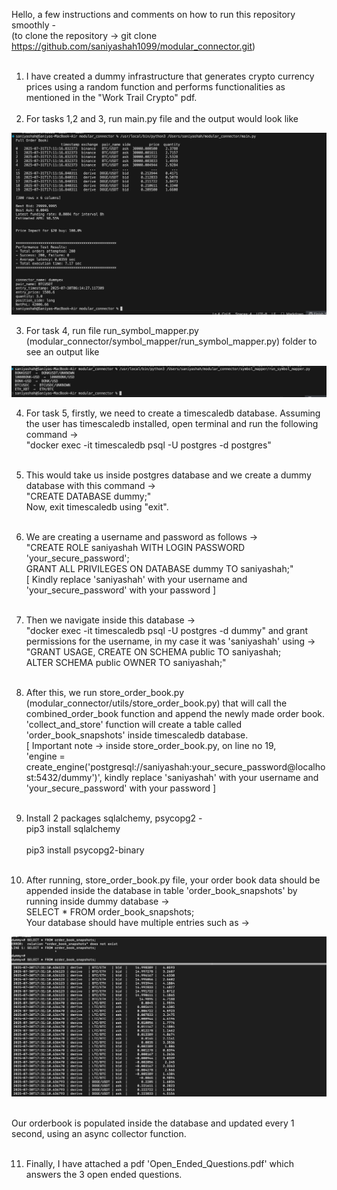 Hello, a few instructions and comments on how to run this repository smoothly - <br>
(to clone the repository -> git clone https://github.com/saniyashah1099/modular_connector.git)<br><br>

1) I have created a dummy infrastructure that generates crypto currency prices using a random function and performs functionalities as mentioned in the "Work Trail Crypto" pdf. <br><br>
2) For tasks 1,2 and 3, run main.py file and the output would look like <br>

![main_py_image!](main_py_image.png)

3) For task 4, run file run_symbol_mapper.py (modular_connector/symbol_mapper/run_symbol_mapper.py) folder to see an output like <br>

![symbol_mapper_image!](symbol_mapper_image.png)

4) For task 5, firstly, we need to create a timescaledb database. Assuming the user has timescaledb installed, open terminal and run the following command -><br>
 "docker exec -it timescaledb psql -U postgres -d postgres"<br><br>

5) This would take us inside postgres database and we create a dummy database with this command -><br>
 "CREATE DATABASE dummy;"<br>
 Now, exit timescaledb using "exit".<br><br>

6) We are creating a username and password as follows -> <br>
"CREATE ROLE saniyashah WITH LOGIN PASSWORD 'your_secure_password';<br>
GRANT ALL PRIVILEGES ON DATABASE dummy TO saniyashah;"<br>
[ Kindly replace 'saniyashah' with your username and 'your_secure_password' with your password ]<br><br>

7) Then we navigate inside this database -> <br>
"docker exec -it timescaledb psql -U postgres -d dummy" and grant permissions for the username, in my case it was 'saniyashah' using -><br>
"GRANT USAGE, CREATE ON SCHEMA public TO saniyashah;<br>
ALTER SCHEMA public OWNER TO saniyashah;"<br><br>

8) After this, we run store_order_book.py (modular_connector/utils/store_order_book.py) that will call the combined_order_book function and append the newly made order book. 'collect_and_store' function will create a table called 'order_book_snapshots' inside timescaledb database. <br>
[ Important note -> inside store_order_book.py, on line no 19, <br> 
'engine = create_engine('postgresql://saniyashah:your_secure_password@localhost:5432/dummy')', kindly replace 'saniyashah' with your username and 'your_secure_password' with your password ]<br><br>

9) Install 2 packages sqlalchemy, psycopg2 - <br>
pip3 install sqlalchemy<br><br> 
pip3 install psycopg2-binary<br><br>

10) After running, store_order_book.py file, your order book data should be appended inside the database in table 'order_book_snapshots' by running inside dummy database -> <br>
SELECT * FROM order_book_snapshots;<br>
Your database should have multiple entries such as ->

![database_image!](timescale_db_orderbook.png)
<br><br>

Our orderbook is populated inside the database and updated every 1 second, using an async collector function.<br><br>

11) Finally, I have attached a pdf 'Open_Ended_Questions.pdf' which answers the 3 open ended questions.